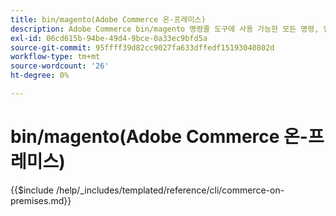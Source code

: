 ```yaml
---
title: bin/magento(Adobe Commerce 온-프레미스)
description: Adobe Commerce bin/magento 명령줄 도구에 사용 가능한 모든 명령, 인수 및 옵션에 대해 알아봅니다.
exl-id: 06cd615b-94be-49d4-9bce-0a33ec9bfd5a
source-git-commit: 95ffff39d82cc9027fa633dffedf15193040802d
workflow-type: tm+mt
source-wordcount: '26'
ht-degree: 0%

---
```


# bin/magento(Adobe Commerce 온-프레미스)

{{$include /help/_includes/templated/reference/cli/commerce-on-premises.md}}
